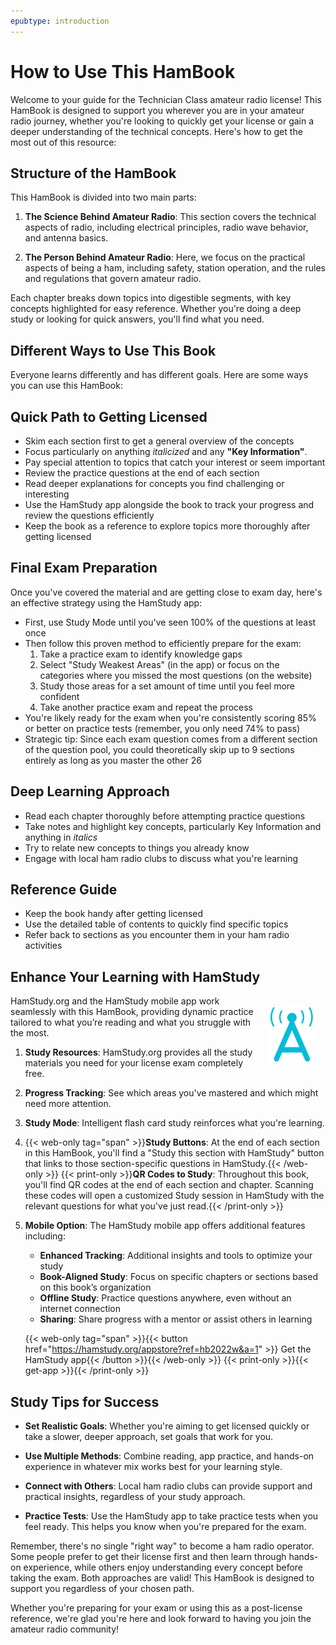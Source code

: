 ```yaml
---
epubtype: introduction
---
```

# How to Use This HamBook

Welcome to your guide for the Technician Class amateur radio license! This HamBook is designed to support you wherever you are in your amateur radio journey, whether you're looking to quickly get your license or gain a deeper understanding of the technical concepts. Here's how to get the most out of this resource:

## Structure of the HamBook

This HamBook is divided into two main parts:

1. **The Science Behind Amateur Radio**: This section covers the technical aspects of radio, including electrical principles, radio wave behavior, and antenna basics.

2. **The Person Behind Amateur Radio**: Here, we focus on the practical aspects of being a ham, including safety, station operation, and the rules and regulations that govern amateur radio.

Each chapter breaks down topics into digestible segments, with key concepts highlighted for easy reference. Whether you're doing a deep study or looking for quick answers, you'll find what you need.

## Different Ways to Use This Book

Everyone learns differently and has different goals. Here are some ways you can use this HamBook:

## Quick Path to Getting Licensed
- Skim each section first to get a general overview of the concepts
- Focus particularly on anything *italicized* and any **"Key Information"**.
- Pay special attention to topics that catch your interest or seem important
- Review the practice questions at the end of each section
- Read deeper explanations for concepts you find challenging or interesting
- Use the HamStudy app alongside the book to track your progress and review the questions efficiently
- Keep the book as a reference to explore topics more thoroughly after getting licensed

## Final Exam Preparation
Once you've covered the material and are getting close to exam day, here's an effective strategy using the HamStudy app:

- First, use Study Mode until you've seen 100% of the questions at least once
- Then follow this proven method to efficiently prepare for the exam:
  1. Take a practice exam to identify knowledge gaps
  2. Select "Study Weakest Areas" (in the app) or focus on the categories where you missed the most questions (on the website)
  3. Study those areas for a set amount of time until you feel more confident
  4. Take another practice exam and repeat the process
- You're likely ready for the exam when you're consistently scoring 85% or better on practice tests (remember, you only need 74% to pass)
- Strategic tip: Since each exam question comes from a different section of the question pool, you could theoretically skip up to 9 sections entirely as long as you master the other 26

## Deep Learning Approach
- Read each chapter thoroughly before attempting practice questions
- Take notes and highlight key concepts, particularly Key Information and anything in *italics*
- Try to relate new concepts to things you already know
- Engage with local ham radio clubs to discuss what you're learning

## Reference Guide
- Keep the book handy after getting licensed
- Use the detailed table of contents to quickly find specific topics
- Refer back to sections as you encounter them in your ham radio activities

## Enhance Your Learning with HamStudy

<img src="../../images/hamstudy_a.svg" style="float: right; width: 75px; margin: 1rem;" />

HamStudy.org and the HamStudy mobile app work seamlessly with this HamBook, providing dynamic practice tailored to what you’re reading and what you struggle with the most.

1. **Study Resources**: HamStudy.org provides all the study materials you need for your license exam completely free.

2. **Progress Tracking**: See which areas you've mastered and which might need more attention.

3. **Study Mode**: Intelligent flash card study reinforces what you're learning.

4. {{< web-only tag="span" >}}**Study Buttons**: At the end of each section in this HamBook, you'll find a "Study this section with HamStudy" button that links to those section-specific questions in HamStudy.{{< /web-only >}}
   {{< print-only >}}**QR Codes to Study**: Throughout this book, you'll find QR codes at the end of each section and chapter. Scanning these codes will open a customized Study session in HamStudy with the relevant questions for what you've just read.{{< /print-only >}}

5. **Mobile Option**: The HamStudy mobile app offers additional features including:
   - **Enhanced Tracking**: Additional insights and tools to optimize your study
   - **Book-Aligned Study**: Focus on specific chapters or sections based on this book’s organization
   - **Offline Study**: Practice questions anywhere, even without an internet connection
   - **Sharing**: Share progress with a mentor or assist others in learning

   {{< web-only tag="span" >}}{{< button href="https://hamstudy.org/appstore?ref=hb2022w&a=1" >}} Get the HamStudy app{{< /button >}}{{< /web-only >}}
   {{< print-only >}}{{< get-app >}}{{< /print-only >}}

## Study Tips for Success

- **Set Realistic Goals**: Whether you're aiming to get licensed quickly or take a slower, deeper approach, set goals that work for you.

- **Use Multiple Methods**: Combine reading, app practice, and hands-on experience in whatever mix works best for your learning style.

- **Connect with Others**: Local ham radio clubs can provide support and practical insights, regardless of your study approach.

- **Practice Tests**: Use the HamStudy app to take practice tests when you feel ready. This helps you know when you're prepared for the exam.

Remember, there's no single "right way" to become a ham radio operator. Some people prefer to get their license first and then learn through hands-on experience, while others enjoy understanding every concept before taking the exam. Both approaches are valid! This HamBook is designed to support you regardless of your chosen path.

Whether you're preparing for your exam or using this as a post-license reference, we're glad you're here and look forward to having you join the amateur radio community!
